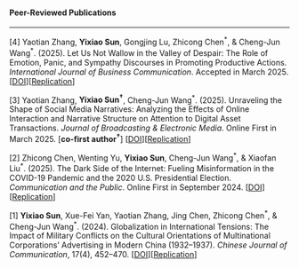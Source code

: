 #### **Peer-Reviewed Publications**

---

[4] Yaotian Zhang, **Yixiao Sun**, Gongjing Lu, Zhicong Chen<sup>\*</sup>, & Cheng-Jun Wang<sup>\*</sup>\. (2025). Let Us Not Wallow in the Valley of Despair: The Role of Emotion, Panic, and Sympathy Discourses in Promoting Productive Actions. _International Journal of Business Communication_. Accepted in March 2025. [[DOI](https://doi.org/10.1177/23294884251333665)][[Replication](https://osf.io/sq4ja/)]

[3] Yaotian Zhang, **Yixiao Sun<sup>†</sup>**, Cheng-Jun Wang<sup>\*</sup>. (2025). Unraveling the Shape of Social Media Narratives: Analyzing the Effects of Online Interaction and Narrative Structure on Attention to Digital Asset Transactions. _Journal of Broadcasting & Electronic Media_. Online First in March 2025. [**co-first author<sup>†</sup>**] [[DOI](https://doi.org/10.1080/08838151.2025.2484347)][[Replication](https://osf.io/zhwxy/)]

[2] Zhicong Chen, Wenting Yu, **Yixiao Sun**, Cheng-Jun Wang<sup>\*</sup>, & Xiaofan Liu<sup>\*</sup>. (2025). The Dark Side of the Internet: Fueling Misinformation in the COVID-19 Pandemic and the 2020 U.S. Presidential Election. _Communication and the Public_. Online First in September 2024. [[DOI](https://doi.org/10.1177/20570473251323752)][[Replication](https://doi.org/10.17605/OSF.IO/9M78F)]

[1] **Yixiao Sun**, Xue-Fei Yan, Yaotian Zhang, Jing Chen, Zhicong Chen<sup>\*</sup>, & Cheng-Jun Wang<sup>\*</sup>. (2024). Globalization in International Tensions: The Impact of Military Conflicts on the Cultural Orientations of Multinational Corporations’ Advertising in Modern China (1932–1937). _Chinese Journal of Communication_, 17(4), 452–470. [[DOI](https://doi.org/10.1080/17544750.2024.2354698)][[Replication](https://doi.org/10.17605/OSF.IO/6S7AQ)]
